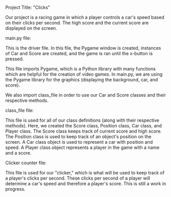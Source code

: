 Project Title: "Clicks"

Our project is a racing game in which a player controls a car's speed based on their
clicks per second. The high score and the current score are displayed on the screen.

main.py file:

This is the driver file. In this file, the Pygame window is created, instances of
Car and Score are created, and the game is ran until the x-button is pressed.

This file imports Pygame, which is a Python library with many functions
which are helpful for the creation of video games. In main.py, we are using the 
Pygame library for the graphics (displaying the background, car, and score). 

We also import class_file in order to use our Car and Score classes and their
respective methods. 

class_file file:

This file is used for all of our class definitions (along with their respective
methods). Here, we created the Score class, Position class, Car class, and Player
class. The Score class keeps track of current score and high score. The Position
class is used to keep track of an object's position on the screen. A Car class object 
is used to represent a car with position and speed. A Player class object represents
a player in the game with a name and a score.

Clicker counter file:

This file is used for our "clicker," which is what will be used to keep track of a player's 
clicks per second. These clicks per second of a player will determine a car's speed and
therefore a player's score. This is still a work in progress.


